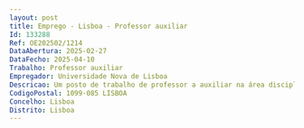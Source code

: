 ```yaml
--- 
layout: post
title: Emprego - Lisboa - Professor auxiliar
Id: 133288
Ref: OE202502/1214
DataAbertura: 2025-02-27
DataFecho: 2025-04-10
Trabalho: Professor auxiliar
Empregador: Universidade Nova de Lisboa
Descricao: Um posto de trabalho de professor a auxiliar na área disciplinar de Letras, com um curriculum relevante em Estudos Franceses, nomeadamente no domínio das relações entre literatura e ambiente e dos estudos sobre animais
CodigoPostal: 1099-085 LISBOA
Concelho: Lisboa
Distrito: Lisboa
--- 
```

